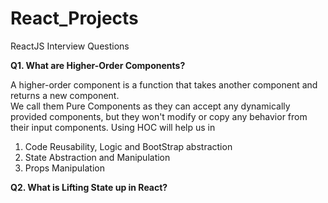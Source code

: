 # React_Projects
ReactJS Interview Questions

**Q1. What are Higher-Order Components?**

A higher-order component is a function that takes another component and returns a new component.  
We call them Pure Components as they can accept any dynamically provided components, but they won't modify or copy any behavior from their input components.
Using HOC will help us in
1) Code Reusability, Logic and BootStrap abstraction
2) State Abstraction and Manipulation
3) Props Manipulation

**Q2. What is Lifting State up in React?**
